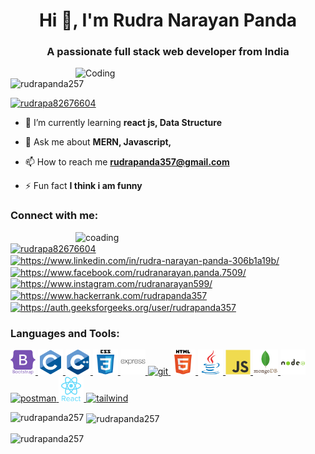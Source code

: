 
<h1 align="center">Hi 👋, I'm Rudra Narayan Panda</h1>
<h3 align="center">A passionate full stack web developer from India</h3>
<img align="right" alt="Coding" width="400" src="https://c.tenor.com/GVk4jB2u_i8AAAAd/coding.gif">

<p align="left"> <img src="https://komarev.com/ghpvc/?username=rudrapanda257&label=Profile%20views&color=0e75b6&style=flat" alt="rudrapanda257" /> </p>

<p align="left"> <a href="https://twitter.com/rudrapa82676604" target="blank"><img src="https://img.shields.io/twitter/follow/rudrapa82676604?logo=twitter&style=for-the-badge" alt="rudrapa82676604" /></a> </p>

- 🌱 I’m currently learning **react js, Data Structure**

- 💬 Ask me about **MERN, Javascript,**

- 📫 How to reach me **rudrapanda357@gmail.com**

- ⚡ Fun fact **I think i am funny**

<h3 align="left">Connect with me:</h3>
<img align="right" alt="coading" width="400" src="https://tenor.com/view/coding-gif-24297652">
<p align="left">
<a href="https://twitter.com/rudrapa82676604" target="blank"><img align="center" src="https://raw.githubusercontent.com/rahuldkjain/github-profile-readme-generator/master/src/images/icons/Social/twitter.svg" alt="rudrapa82676604" height="30" width="40" /></a>
<a href="https://linkedin.com/in/https://www.linkedin.com/in/rudra-narayan-panda-306b1a19b/" target="blank"><img align="center" src="https://raw.githubusercontent.com/rahuldkjain/github-profile-readme-generator/master/src/images/icons/Social/linked-in-alt.svg" alt="https://www.linkedin.com/in/rudra-narayan-panda-306b1a19b/" height="30" width="40" /></a>
<a href="https://fb.com/https://www.facebook.com/rudranarayan.panda.7509/" target="blank"><img align="center" src="https://raw.githubusercontent.com/rahuldkjain/github-profile-readme-generator/master/src/images/icons/Social/facebook.svg" alt="https://www.facebook.com/rudranarayan.panda.7509/" height="30" width="40" /></a>
<a href="https://instagram.com/https://www.instagram.com/rudranarayan599/" target="blank"><img align="center" src="https://raw.githubusercontent.com/rahuldkjain/github-profile-readme-generator/master/src/images/icons/Social/instagram.svg" alt="https://www.instagram.com/rudranarayan599/" height="30" width="40" /></a>
<a href="https://www.hackerrank.com/https://www.hackerrank.com/rudrapanda357" target="blank"><img align="center" src="https://raw.githubusercontent.com/rahuldkjain/github-profile-readme-generator/master/src/images/icons/Social/hackerrank.svg" alt="https://www.hackerrank.com/rudrapanda357" height="30" width="40" /></a>
<a href="https://auth.geeksforgeeks.org/user/https://auth.geeksforgeeks.org/user/rudrapanda357" target="blank"><img align="center" src="https://raw.githubusercontent.com/rahuldkjain/github-profile-readme-generator/master/src/images/icons/Social/geeks-for-geeks.svg" alt="https://auth.geeksforgeeks.org/user/rudrapanda357" height="30" width="40" /></a>
</p>

<h3 align="left">Languages and Tools:</h3>
<p align="left"> <a href="https://getbootstrap.com" target="_blank" rel="noreferrer"> <img src="https://raw.githubusercontent.com/devicons/devicon/master/icons/bootstrap/bootstrap-plain-wordmark.svg" alt="bootstrap" width="40" height="40"/> </a> <a href="https://www.cprogramming.com/" target="_blank" rel="noreferrer"> <img src="https://raw.githubusercontent.com/devicons/devicon/master/icons/c/c-original.svg" alt="c" width="40" height="40"/> </a> <a href="https://www.w3schools.com/cpp/" target="_blank" rel="noreferrer"> <img src="https://raw.githubusercontent.com/devicons/devicon/master/icons/cplusplus/cplusplus-original.svg" alt="cplusplus" width="40" height="40"/> </a> <a href="https://www.w3schools.com/css/" target="_blank" rel="noreferrer"> <img src="https://raw.githubusercontent.com/devicons/devicon/master/icons/css3/css3-original-wordmark.svg" alt="css3" width="40" height="40"/> </a> <a href="https://expressjs.com" target="_blank" rel="noreferrer"> <img src="https://raw.githubusercontent.com/devicons/devicon/master/icons/express/express-original-wordmark.svg" alt="express" width="40" height="40"/> </a> <a href="https://git-scm.com/" target="_blank" rel="noreferrer"> <img src="https://www.vectorlogo.zone/logos/git-scm/git-scm-icon.svg" alt="git" width="40" height="40"/> </a> <a href="https://www.w3.org/html/" target="_blank" rel="noreferrer"> <img src="https://raw.githubusercontent.com/devicons/devicon/master/icons/html5/html5-original-wordmark.svg" alt="html5" width="40" height="40"/> </a> <a href="https://www.java.com" target="_blank" rel="noreferrer"> <img src="https://raw.githubusercontent.com/devicons/devicon/master/icons/java/java-original.svg" alt="java" width="40" height="40"/> </a> <a href="https://developer.mozilla.org/en-US/docs/Web/JavaScript" target="_blank" rel="noreferrer"> <img src="https://raw.githubusercontent.com/devicons/devicon/master/icons/javascript/javascript-original.svg" alt="javascript" width="40" height="40"/> </a> <a href="https://www.mongodb.com/" target="_blank" rel="noreferrer"> <img src="https://raw.githubusercontent.com/devicons/devicon/master/icons/mongodb/mongodb-original-wordmark.svg" alt="mongodb" width="40" height="40"/> </a> <a href="https://nodejs.org" target="_blank" rel="noreferrer"> <img src="https://raw.githubusercontent.com/devicons/devicon/master/icons/nodejs/nodejs-original-wordmark.svg" alt="nodejs" width="40" height="40"/> </a> <a href="https://postman.com" target="_blank" rel="noreferrer"> <img src="https://www.vectorlogo.zone/logos/getpostman/getpostman-icon.svg" alt="postman" width="40" height="40"/> </a> <a href="https://reactjs.org/" target="_blank" rel="noreferrer"> <img src="https://raw.githubusercontent.com/devicons/devicon/master/icons/react/react-original-wordmark.svg" alt="react" width="40" height="40"/> </a> <a href="https://tailwindcss.com/" target="_blank" rel="noreferrer"> <img src="https://www.vectorlogo.zone/logos/tailwindcss/tailwindcss-icon.svg" alt="tailwind" width="40" height="40"/> </a> </p>

<p><img align="left" src="https://github-readme-stats.vercel.app/api/top-langs?username=rudrapanda257&show_icons=true&locale=en&layout=compact" alt="rudrapanda257" /></p>

<p>&nbsp;<img align="center" src="https://github-readme-stats.vercel.app/api?username=rudrapanda257&show_icons=true&locale=en" alt="rudrapanda257" /></p>

<p><img align="center" src="https://github-readme-streak-stats.herokuapp.com/?user=rudrapanda257&" alt="rudrapanda257" /></p>

